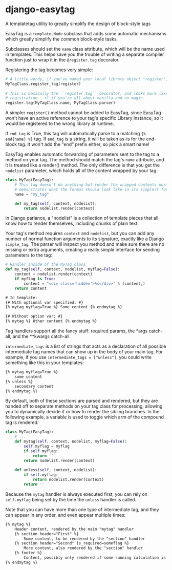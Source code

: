 django-easytag
==============

A templatetag utility to greatly simplify the design of block-style tags

EasyTag is a ``template.Node`` subclass that adds some automatic mechanisms which greatly simplify the common block-style tasks.

Subclasses should set the ``name`` class attribute, which will be the name used in templates.  This helps save you the trouble of writing a separate compiler function just to wrap it in the ``@register.tag`` decorator.

Registering the tag becomes very simple:

```python
# A little wordy, if you've named your local library object "register", as is recommended:
MyTagClass.register_tag(register)
    
# This is basically the ``register.tag`` decorator, and looks more like a normal
# registration.  +1 if you're all about vanilla and no magic.
register.tag(MyTagClass.name, MyTagClass.parser)
```

A simpler ``register()`` method cannot be added to EasyTag, since EasyTag won't have an active reference to your tag's specific Library instance, so it would be registered to the wrong library at runtime.

If ``end_tag`` is True, this tag will automatically parse to a matching ``{% end{name} %}`` tag. If ``end_tag`` is a string, it will be taken as-is for the end-block tag.  It won't add the "end" prefix either, so pick a smart name!

EasyTag enables automatic forwarding of parameters sent to the tag to a method on your tag.  The method should match the tag's ``name`` attribute, and it is treated like a render() method.  The only difference is that you get the ``nodelist`` parameter, which holds all of the content wrapped by your tag:

```python
class MyTag(EasyTag):
    # This tag doesn't do anything but render the wrapped contents normally, but it
    # demonstrates what the format should look like in its simplest form.
    name = "my_tag"

    def my_tag(self, context, nodelist):
        return nodelist.render(context)
```

In Django parlance, a "nodelist" is a collection of template pieces that all know how to render themselves, including chunks of plain text.

Your tag's method requires ``context`` and ``nodelist``, but you can add any number of normal function arguments to its signature, exactly like a Django ``simple_tag``.  The parser will inspect you method and make sure there are no missing or extra arguments, creating a really simple interface for sending parameters to the tag:

```python
# Handler inside of the MyTag class
def my_tag(self, context, nodelist, myflag=False):
    content = nodelist.render(context)
    if myflag is True:
        content = "<div class='hidden'>%s</div>" % (content,)
    return content
```

```html
# In template:
{# With optional var specified: #}
{% mytag myflag=True %} Some content {% endmytag %}

{# Without option var: #}
{% mytag %} Other content {% endmytag %}
```

Tag handlers support all the fancy stuff: required params, the *args catch-all, and the **kwargs catch-all.

``intermediate_tags`` is a list of strings that acts as a declaration of all possible intermediate tag names that can show up in the body of your main tag.  For example, if you use ``intermediate_tags = ["unless"]``, you could write something like this in your templates:

```html
{% mytag myflag=True %}
    some content
{% unless %}
    secondary content
{% endmytag %}
```

By default, both of these sections are parsed and rendered, but they are handed off to separate methods on your tag class for processing, allowing you to dynamically decide if or how to render the sibling branches.  In the following example, a variable is used to toggle which arm of the compound tag is rendered:

```python
class MyTag(EasyTag):
    # ...
    def mytag(self, context, nodelist, myflag=False):
        self.myflag = myflag
        if self.myflag:
            return ''
        return nodelist.render(context)
    
    def unless(self, context, nodelist):
        if self.myflag:
            return nodelist.render(context)
        return ''
```

Because the ``mytag`` handler is always executed first, you can rely on ``self.myflag`` being set by the time the ``unless`` handler is called.

Note that you can have more than one type of intermediate tag, and they can appear in any order, and even appear multiple times:

```html
{% mytag %}
    Header content, rendered by the main "mytag" handler
    {% section header="First" %}
        Some content, to be rendered by the "section" handler
    {% section header="Second" is_required=someflag %}
        More content, also rendered by the "section" handler
    {% footer %}
        Content, possibly only rendered if some running calculation is satisfied.
{% endmytag %}
```
